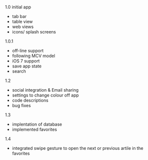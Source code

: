 1.0
initial app
+ tab bar
+ table view
+ web views
+ icons/ splash screens

1.0.1
+ off-line support
+ following MCV model
+ iOS 7 support
+ save app state
+ search

1.2
+ social integration & Email sharing
+ settings to change colour off app
+ code descriptions
+ bug fixes

1.3
+ implentation of database
+ implemented favorites

1.4
+ integrated swipe gesture to open the next or previous artile in the favorites
